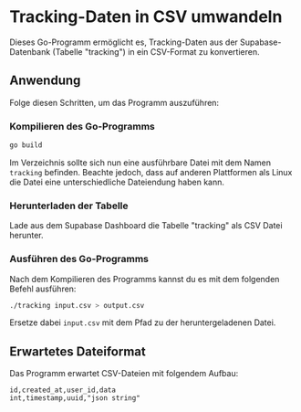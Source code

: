 # Tracking-Daten in CSV umwandeln

Dieses Go-Programm ermöglicht es, Tracking-Daten aus der Supabase-Datenbank (Tabelle "tracking") in ein CSV-Format zu konvertieren.

## Anwendung

Folge diesen Schritten, um das Programm auszuführen:

### Kompilieren des Go-Programms

```sh
go build
```

Im Verzeichnis sollte sich nun eine ausführbare Datei mit dem Namen `tracking` befinden. Beachte jedoch, dass auf anderen Plattformen als Linux die Datei eine unterschiedliche Dateiendung haben kann.

### Herunterladen der Tabelle

Lade aus dem Supabase Dashboard die Tabelle "tracking" als CSV Datei herunter.

### Ausführen des Go-Programms

Nach dem Kompilieren des Programms kannst du es mit dem folgenden Befehl ausführen:

```sh
./tracking input.csv > output.csv
```

Ersetze dabei `input.csv` mit dem Pfad zu der heruntergeladenen Datei.

## Erwartetes Dateiformat

Das Programm erwartet CSV-Dateien mit folgendem Aufbau:

```csv
id,created_at,user_id,data
int,timestamp,uuid,"json string"
```
